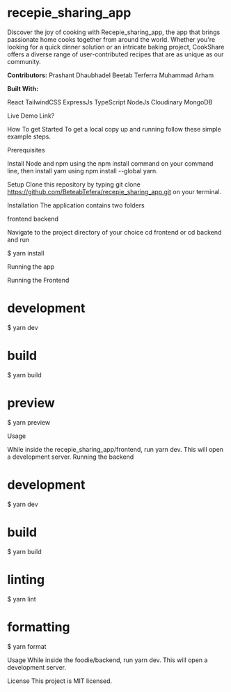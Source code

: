 # recepie_sharing_app

Discover the joy of cooking with Recepie_sharing_app, the app that brings passionate home cooks together from around the world. Whether you're looking for a quick dinner solution or an intricate baking project, CookShare offers a diverse range of user-contributed recipes that are as unique as our community.

**Contributors:**
Prashant Dhaubhadel
Beetab Terferra
Muhammad Arham

**Built With:**

React
TailwindCSS
ExpressJs
TypeScript
NodeJs
Cloudinary
MongoDB

Live Demo
Link?

How To get Started
To get a local copy up and running follow these simple example steps.

Prerequisites

Install Node and npm using the npm install command on your command line, then install yarn using npm install --global yarn.

Setup
Clone this repository by typing git clone https://github.com/BeteabTefera/recepie_sharing_app.git on your terminal.

Installation
The application contains two folders

frontend
backend

Navigate to the project directory of your choice cd frontend or cd backend and run

$ yarn install

Running the app

Running the Frontend

# development

$ yarn dev

# build

$ yarn build

# preview

$ yarn preview

Usage

While inside the recepie_sharing_app/frontend, run yarn dev. This will open a development server.
Running the backend

# development

$ yarn dev

# build

$ yarn build

# linting

$ yarn lint

# formatting

$ yarn format

Usage
While inside the foodie/backend, run yarn dev. This will open a development server.

License
This project is MIT licensed.
